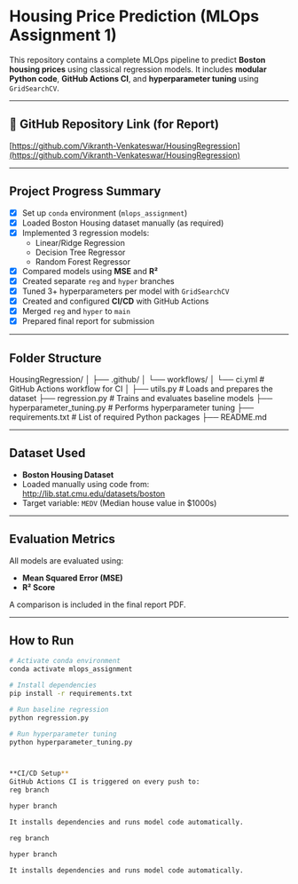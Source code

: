 # Housing Price Prediction (MLOps Assignment 1)

This repository contains a complete MLOps pipeline to predict **Boston housing prices** using classical regression models. It includes **modular Python code**, **GitHub Actions CI**, and **hyperparameter tuning** using `GridSearchCV`.

---

## 🔗 GitHub Repository Link (for Report)
[https://github.com/Vikranth-Venkateswar/HousingRegression](https://github.com/Vikranth-Venkateswar/HousingRegression)

---

## Project Progress Summary

- [x] Set up `conda` environment (`mlops_assignment`)
- [x] Loaded Boston Housing dataset manually (as required)
- [x] Implemented 3 regression models:
  - Linear/Ridge Regression
  - Decision Tree Regressor
  - Random Forest Regressor
- [x] Compared models using **MSE** and **R²**
- [x] Created separate `reg` and `hyper` branches
- [x] Tuned 3+ hyperparameters per model with `GridSearchCV`
- [x] Created and configured **CI/CD** with GitHub Actions
- [x] Merged `reg` and `hyper` to `main`
- [x] Prepared final report for submission

---

## Folder Structure

HousingRegression/
│
├── .github/
│ └── workflows/
│ └── ci.yml # GitHub Actions workflow for CI
│
├── utils.py # Loads and prepares the dataset
├── regression.py # Trains and evaluates baseline models
├── hyperparameter_tuning.py # Performs hyperparameter tuning
├── requirements.txt # List of required Python packages
├── README.md 


---

## Dataset Used

- **Boston Housing Dataset**  
- Loaded manually using code from:
  http://lib.stat.cmu.edu/datasets/boston  
- Target variable: `MEDV` (Median house value in $1000s)

---

## Evaluation Metrics

All models are evaluated using:

- **Mean Squared Error (MSE)**
- **R² Score**

A comparison is included in the final report PDF.

---

## How to Run

```bash
# Activate conda environment
conda activate mlops_assignment

# Install dependencies
pip install -r requirements.txt

# Run baseline regression
python regression.py

# Run hyperparameter tuning
python hyperparameter_tuning.py



**CI/CD Setup**
GitHub Actions CI is triggered on every push to:
reg branch

hyper branch

It installs dependencies and runs model code automatically.

reg branch

hyper branch

It installs dependencies and runs model code automatically.
